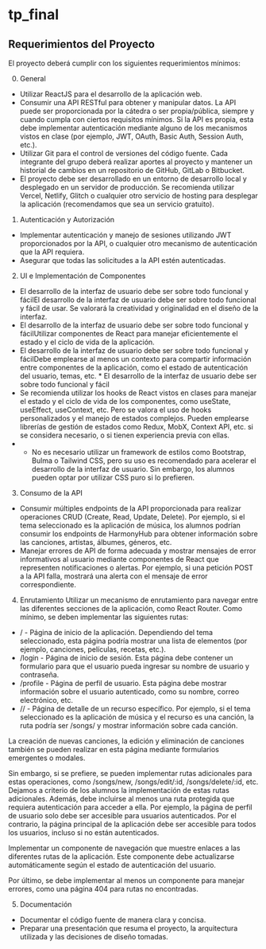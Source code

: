 # tp_final

## Requerimientos del Proyecto

El proyecto deberá cumplir con los siguientes requerimientos mínimos:

0. General
  * Utilizar ReactJS para el desarrollo de la aplicación web.
  * Consumir una API RESTful para obtener y manipular datos. La API puede ser proporcionada por la cátedra o ser propia/pública, siempre y cuando cumpla con ciertos requisitos mínimos. Si la API es propia, esta debe implementar autenticación mediante alguno de los mecanismos vistos en clase (por ejemplo, JWT, OAuth, Basic Auth, Session Auth, etc.).
  * Utilizar Git para el control de versiones del código fuente. Cada integrante del grupo deberá realizar aportes al proyecto y mantener un historial de cambios en un repositorio de GitHub, GitLab o Bitbucket.
  * El proyecto debe ser desarrollado en un entorno de desarrollo local y desplegado en un servidor de producción. Se recomienda utilizar Vercel, Netlify, Glitch o cualquier otro servicio de hosting para desplegar la aplicación (recomendamos que sea un servicio gratuito).

1. Autenticación y Autorización
  * Implementar autenticación y manejo de sesiones utilizando JWT proporcionados por la API, o cualquier otro mecanismo de autenticación que la API requiera.
  * Asegurar que todas las solicitudes a la API estén autenticadas.

2. UI e Implementación de Componentes
  * El desarrollo de la interfaz de usuario debe ser sobre todo funcional y fácilEl desarrollo de la interfaz de usuario debe ser sobre todo funcional y fácil de usar. Se valorará la creatividad y originalidad en el diseño de la interfaz.
  * El desarrollo de la interfaz de usuario debe ser sobre todo funcional y fácilUtilizar componentes de React para manejar eficientemente el estado y el ciclo de vida de la aplicación.
  * El desarrollo de la interfaz de usuario debe ser sobre todo funcional y fácilDebe emplearse al menos un contexto para compartir información entre componentes de la aplicación, como el estado de autenticación del usuario, temas, etc.  * El desarrollo de la interfaz de usuario debe ser sobre todo funcional y fácil
  * Se recomienda utilizar los hooks de React vistos en clases para manejar el estado y el ciclo de vida de los componentes, como useState, useEffect, useContext, etc. Pero se valora el uso de hooks personalizados y el manejo de estados complejos. Pueden emplearse librerías de gestión de estados como Redux, MobX, Context API, etc. si se considera necesario, o si tienen experiencia previa con ellas.
  *  - No es necesario utilizar un framework de estilos como Bootstrap, Bulma o Tailwind CSS, pero su uso es recomendado para acelerar el desarrollo de la interfaz de usuario. Sin embargo, los alumnos pueden optar por utilizar CSS puro si lo prefieren.
     
3. Consumo de la API
  * Consumir múltiples endpoints de la API proporcionada para realizar operaciones CRUD (Create, Read, Update, Delete). Por ejemplo, si el tema seleccionado es la aplicación de música, los alumnos podrían consumir los endpoints de HarmonyHub para obtener información sobre las canciones, artistas, álbumes, géneros, etc.
  * Manejar errores de API de forma adecuada y mostrar mensajes de error informativos al usuario mediante componentes de React que representen notificaciones o alertas. Por ejemplo, si una petición POST a la API falla, mostrará una alerta con el mensaje de error correspondiente.

4. Enrutamiento
Utilizar un mecanismo de enrutamiento para navegar entre las diferentes secciones de la aplicación, como React Router. Como mínimo, se deben implementar las siguientes rutas:
  * / - Página de inicio de la aplicación. Dependiendo del tema seleccionado, esta página podría mostrar una lista de elementos (por ejemplo, canciones, películas, recetas, etc.).
  *  /login - Página de inicio de sesión. Esta página debe contener un formulario para que el usuario pueda ingresar su nombre de usuario y contraseña.
  *  /profile - Página de perfil de usuario. Esta página debe mostrar información sobre el usuario autenticado, como su nombre, correo electrónico, etc.
  *  /<resource>/ - Página de detalle de un recurso específico. Por ejemplo, si el tema seleccionado es la aplicación de música y el recurso es una canción, la ruta podría ser /songs/ y mostrar información sobre cada canción.

La creación de nuevas canciones, la edición y eliminación de canciones también se pueden realizar en esta página mediante formularios emergentes o modales.

Sin embargo, si se prefiere, se pueden implementar rutas adicionales para estas operaciones, como /songs/new, /songs/edit/:id, /songs/delete/:id, etc. Dejamos a criterio de los alumnos la implementación de estas rutas adicionales.
Además, debe incluirse al menos una ruta protegida que requiera autenticación para acceder a ella. Por ejemplo, la página de perfil de usuario solo debe ser accesible para usuarios autenticados. Por el contrario, la página principal de la aplicación debe ser accesible para todos los usuarios, incluso si no están autenticados.

Implementar un componente de navegación que muestre enlaces a las diferentes rutas de la aplicación. Este componente debe actualizarse automáticamente según el estado de autenticación del usuario.

Por último, se debe implementar al menos un componente para manejar errores, como una página 404 para rutas no encontradas.

5. Documentación
  * Documentar el código fuente de manera clara y concisa.
  * Preparar una presentación que resuma el proyecto, la arquitectura utilizada y las decisiones de diseño tomadas.
